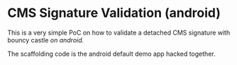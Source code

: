 CMS Signature Validation (android)
=====================================

This is a very simple PoC on how to validate a detached CMS signature with bouncy castle *on android*.

The scaffolding code is the android default demo app hacked together.